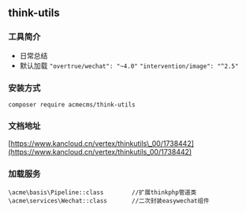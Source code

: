 ## think-utils
### 工具简介
* 日常总结
* 默认加载 ` "overtrue/wechat": "~4.0" `     ` "intervention/image": "^2.5" `

### 安装方式
~~~
composer require acmecms/think-utils
~~~
### 文档地址
[https://www.kancloud.cn/vertex/thinkutils\_00/1738442](https://www.kancloud.cn/vertex/thinkutils_00/1738442)
### 加载服务
```
\acme\basis\Pipeline::class        //扩展thinkphp管道类
\acme\services\Wechat::class       //二次封装easywechat组件
```
